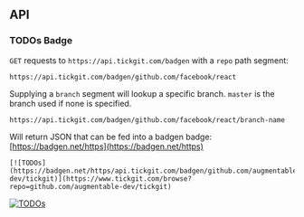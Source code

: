 ## API

### TODOs Badge

`GET` requests to `https://api.tickgit.com/badgen` with a `repo` path segment:

```
https://api.tickgit.com/badgen/github.com/facebook/react
```

Supplying a `branch` segment will lookup a specific branch. `master` is the branch used if none is specified.

```
https://api.tickgit.com/badgen/github.com/facebook/react/branch-name
```

Will return JSON that can be fed into a badgen badge: [https://badgen.net/https](https://badgen.net/https)

```
[![TODOs](https://badgen.net/https/api.tickgit.com/badgen/github.com/augmentable-dev/tickgit)](https://www.tickgit.com/browse?repo=github.com/augmentable-dev/tickgit)
```

[![TODOs](https://badgen.net/https/api.tickgit.com/badgen/github.com/augmentable-dev/tickgit)](https://www.tickgit.com/browse?repo=github.com/augmentable-dev/tickgit)

